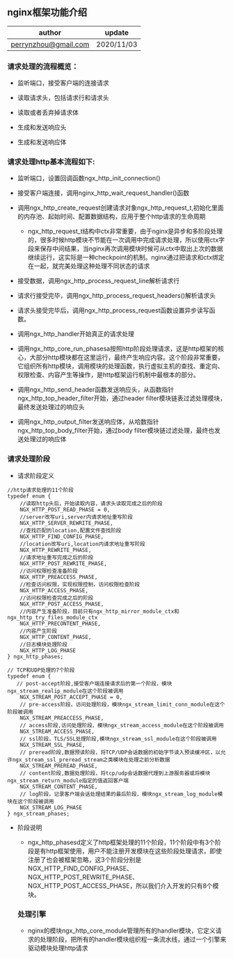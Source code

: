 
##  nginx框架功能介绍

| author | update |
| ------ | ------ |
| perrynzhou@gmail.com | 2020/11/03 |

### 请求处理的流程概览：

- 监听端口，接受客户端的连接请求

- 读取请求头，包括请求行和请求头

- 读取或者丢弃掉请求体

- 生成和发送响应头

- 生成和发送响应体
  
### 请求处理http基本流程如下:

- 监听端口，设置回调函数ngx_http_init_connection()

- 接受客户端连接，调用nginx_http_wait_request_handler()函数

- 调用ngx_http_create_request创建请求对象ngx_http_request_t,初始化里面的内存池、起始时间、配置数据结构，应用于整个http请求的生命周期
  - ngx_http_request_t结构中ctx非常重要，由于nginx是异步和多阶段处理的，很多时候http模块不节能在一次调用中完成请求处理，所以使用ctx字段来保存中间结果，当nginx再次调用模块时候可从ctx中取出上次的数据继续运行，这实际是一种checkpoint的机制。nginx通过把请求和ctx绑定在一起，就完美处理这种处理不同状态的请求
- 接受数据，调用ngx_http_process_request_line解析请求行

- 请求行接受完毕，调用ngx_http_process_request_headers()解析请求头

- 请求头接受完毕后，调用ngx_http_process_request函数设置异步读写函数。

- 调用ngx_http_handler开始真正的请求处理

- 调用ngx_http_core_run_phasesa按照http阶段处理请求，这是http框架的核心，大部分http模块都在这里运行，最终产生响应内容。这个阶段非常重要，它组织所有http模块，调用模块的处理函数，执行虚拟主机的查找、重定向、权限检查、内容产生等操作，是http框架运行机制中最根本的部分。

- 调用ngx_http_send_header函数发送响应头，从函数指针ngx_http_top_header_filter开始，通过header filter模块链表过滤处理模块，最终发送处理过的响应头

- 调用ngx_http_output_filter发送响应体，从哈数指针ngx_http_top_body_filter开始，通过body filter模块链过滤处理，最终也发送处理过的响应体

### 请求处理阶段

- 请求阶段定义
```
//http请求处理的11个阶段
typedef enum {
    //读取http头后，开始读取内容，请求头读取完成之后的阶段
    NGX_HTTP_POST_READ_PHASE = 0,
    //server改写uri,server内请求地址重写阶段
    NGX_HTTP_SERVER_REWRITE_PHASE,
    //查找匹配的location,配置文件查找阶段
    NGX_HTTP_FIND_CONFIG_PHASE,
    //location改写uri,location内请求地址重写阶段
    NGX_HTTP_REWRITE_PHASE,
    //请求地址重写完成之后的阶段
    NGX_HTTP_POST_REWRITE_PHASE,
    //访问权限检查准备阶段
    NGX_HTTP_PREACCESS_PHASE,
    //检查访问权限，实现权限控制，访问权限检查阶段
    NGX_HTTP_ACCESS_PHASE,
    //访问权限检查完成之后的阶段
    NGX_HTTP_POST_ACCESS_PHASE,
    //内容产生准备阶段，目前只有ngx_http_mirror_module_ctx和ngx_http_try_files_module_ctx 
    NGX_HTTP_PRECONTENT_PHASE,
    //内容产生阶段
    NGX_HTTP_CONTENT_PHASE,
    //日志模块处理阶段
    NGX_HTTP_LOG_PHASE
} ngx_http_phases;

// TCP和UDP处理的7个阶段
typedef enum {
   // post-accept阶段,接受客户端连接请求后的第一个阶段，模块ngx_stream_realip_module在这个阶段被调用
    NGX_STREAM_POST_ACCEPT_PHASE = 0,
    // pre-access阶段，访问处理阶段，模块ngx_stream_limit_conn_module在这个阶段被调用
    NGX_STREAM_PREACCESS_PHASE,
    // access阶段,访问处理阶段，模块ngx_stream_access_module在这个阶段被调用
    NGX_STREAM_ACCESS_PHASE,
    // ssl阶段，TLS/SSL处理阶段,模块ngx_stream_ssl_module在这个阶段被调用
    NGX_STREAM_SSL_PHASE,
    // preread阶段,数据预读阶段，将TCP/UDP会话数据的初始字节读入预读缓冲区，以允许ngx_stream_ssl_preread_stream之类模块在处理之前分析数据
    NGX_STREAM_PREREAD_PHASE,
    // content阶段,数据处理阶段，将tcp/udp会话数据代理到上游服务器或将模块ngx_stream_return_module指定的值返回客户端
    NGX_STREAM_CONTENT_PHASE,
    // log阶段，记录客户端会话处理结果的最后阶段，模块ngx_stream_log_module模块在这个阶段被调用
    NGX_STREAM_LOG_PHASE
} ngx_stream_phases;
```
- 阶段说明
  - ngx_http_phasesd定义了http框架处理的11个阶段，11个阶段中有3个阶段是有http框架使用，用户不能注册开发模块在这些阶段处理请求，即使注册了也会被框架忽略，这3个阶段分别是NGX_HTTP_FIND_CONFIG_PHASE、NGX_HTTP_POST_REWRITE_PHASE、NGX_HTTP_POST_ACCESS_PHASE，所以我们介入开发的只有8个模块。
  
  ### 处理引擎
  - nginx的模块ngx_http_core_module管理所有的handler模块，它定义请求的处理阶段，把所有的handler模块组织程一条流水线，通过一个引擎来驱动模块处理http请求